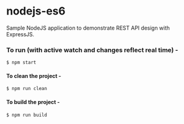 # nodejs-es6

Sample NodeJS application to demonstrate REST API design with ExpressJS.

### To run (with active watch and changes reflect real time) -

    $ npm start

#### To clean the project -

    $ npm run clean

#### To build the project -

    $ npm run build